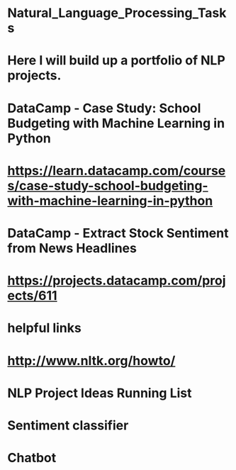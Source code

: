 # Natural_Language_Processing_Tasks

# Here I will build up a portfolio of NLP projects. 




                       
  # DataCamp - Case Study: School Budgeting with Machine Learning in Python 
  # https://learn.datacamp.com/courses/case-study-school-budgeting-with-machine-learning-in-python

  # DataCamp - Extract Stock Sentiment from News Headlines
  # https://projects.datacamp.com/projects/611

# helpful links 
# http://www.nltk.org/howto/

# NLP Project Ideas Running List

# Sentiment classifier
# Chatbot
